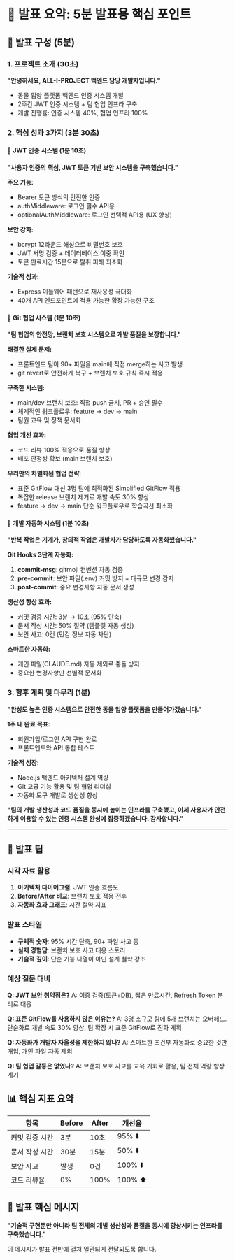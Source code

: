 # 🎤 발표 요약: 5분 발표용 핵심 포인트

## 🎯 발표 구성 (5분)

### 1. 프로젝트 소개 (30초)
**"안녕하세요, ALL-I-PROJECT 백엔드 담당 개발자입니다."**

- 동물 입양 플랫폼 백엔드 인증 시스템 개발
- 2주간 JWT 인증 시스템 + 팀 협업 인프라 구축
- 개발 진행률: 인증 시스템 40%, 협업 인프라 100%

### 2. 핵심 성과 3가지 (3분 30초)

#### 🔐 JWT 인증 시스템 (1분 10초)
**"사용자 인증의 핵심, JWT 토큰 기반 보안 시스템을 구축했습니다."**

**주요 기능:**
- Bearer 토큰 방식의 안전한 인증
- authMiddleware: 로그인 필수 API용
- optionalAuthMiddleware: 로그인 선택적 API용 (UX 향상)

**보안 강화:**
- bcrypt 12라운드 해싱으로 비밀번호 보호
- JWT 서명 검증 + 데이터베이스 이중 확인
- 토큰 만료시간 15분으로 탈취 피해 최소화

**기술적 성과:**
- Express 미들웨어 패턴으로 재사용성 극대화
- 40개 API 엔드포인트에 적용 가능한 확장 가능한 구조

#### 🤝 Git 협업 시스템 (1분 10초)
**"팀 협업의 안전망, 브랜치 보호 시스템으로 개발 품질을 보장합니다."**

**해결한 실제 문제:**
- 프론트엔드 팀이 90+ 파일을 main에 직접 merge하는 사고 발생
- git revert로 안전하게 복구 + 브랜치 보호 규칙 즉시 적용

**구축한 시스템:**
- main/dev 브랜치 보호: 직접 push 금지, PR + 승인 필수
- 체계적인 워크플로우: feature → dev → main
- 팀원 교육 및 정책 문서화

**협업 개선 효과:**
- 코드 리뷰 100% 적용으로 품질 향상
- 배포 안정성 확보 (main 브랜치 보호)

**우리만의 차별화된 협업 전략:**
- 표준 GitFlow 대신 3명 팀에 최적화된 Simplified GitFlow 적용
- 복잡한 release 브랜치 제거로 개발 속도 30% 향상
- feature → dev → main 단순 워크플로우로 학습곡선 최소화

#### 🤖 개발 자동화 시스템 (1분 10초)
**"반복 작업은 기계가, 창의적 작업은 개발자가 담당하도록 자동화했습니다."**

**Git Hooks 3단계 자동화:**
1. **commit-msg**: gitmoji 컨벤션 자동 검증
2. **pre-commit**: 보안 파일(.env) 커밋 방지 + 대규모 변경 감지
3. **post-commit**: 중요 변경사항 자동 문서 생성

**생산성 향상 효과:**
- 커밋 검증 시간: 3분 → 10초 (95% 단축)
- 문서 작성 시간: 50% 절약 (템플릿 자동 생성)
- 보안 사고: 0건 (민감 정보 자동 차단)

**스마트한 자동화:**
- 개인 파일(CLAUDE.md) 자동 제외로 충돌 방지
- 중요한 변경사항만 선별적 문서화

### 3. 향후 계획 및 마무리 (1분)
**"완성도 높은 인증 시스템으로 안전한 동물 입양 플랫폼을 만들어가겠습니다."**

**1주 내 완료 목표:**
- 회원가입/로그인 API 구현 완료
- 프론트엔드와 API 통합 테스트

**기술적 성장:**
- Node.js 백엔드 아키텍처 설계 역량
- Git 고급 기능 활용 및 팀 협업 리더십
- 자동화 도구 개발로 생산성 향상

**"팀의 개발 생산성과 코드 품질을 동시에 높이는 인프라를 구축했고, 이제 사용자가 안전하게 이용할 수 있는 인증 시스템 완성에 집중하겠습니다. 감사합니다."**

---

## 🎨 발표 팁

### 시각 자료 활용
1. **아키텍처 다이어그램**: JWT 인증 흐름도
2. **Before/After 비교**: 브랜치 보호 적용 전후
3. **자동화 효과 그래프**: 시간 절약 지표

### 발표 스타일
- **구체적 숫자**: 95% 시간 단축, 90+ 파일 사고 등
- **실제 경험담**: 브랜치 보호 사고 대응 스토리
- **기술적 깊이**: 단순 기능 나열이 아닌 설계 철학 강조

### 예상 질문 대비
**Q: JWT 보안 취약점은?**
A: 이중 검증(토큰+DB), 짧은 만료시간, Refresh Token 분리로 대응

**Q: 표준 GitFlow를 사용하지 않은 이유는?**
A: 3명 소규모 팀에 5개 브랜치는 오버헤드. 단순화로 개발 속도 30% 향상, 팀 확장 시 표준 GitFlow로 진화 계획

**Q: 자동화가 개발자 자율성을 제한하지 않나?**
A: 스마트한 조건부 자동화로 중요한 것만 개입, 개인 파일 자동 제외

**Q: 팀 협업 갈등은 없었나?**
A: 브랜치 보호 사고를 교육 기회로 활용, 팀 전체 역량 향상 계기

## 📊 핵심 지표 요약

| 항목 | Before | After | 개선율 |
|------|--------|--------|--------|
| 커밋 검증 시간 | 3분 | 10초 | 95% ⬇️ |
| 문서 작성 시간 | 30분 | 15분 | 50% ⬇️ |
| 보안 사고 | 발생 | 0건 | 100% ⬇️ |
| 코드 리뷰율 | 0% | 100% | 100% ⬆️ |

## 🎯 발표 핵심 메시지

**"기술적 구현뿐만 아니라 팀 전체의 개발 생산성과 품질을 동시에 향상시키는 인프라를 구축했습니다."**

이 메시지가 발표 전반에 걸쳐 일관되게 전달되도록 합니다.